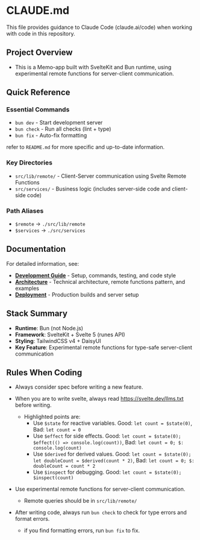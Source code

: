 # CLAUDE.md

This file provides guidance to Claude Code (claude.ai/code) when working with code in this repository.

## Project Overview

- This is a Memo-app built with SvelteKit and Bun runtime, using experimental remote functions for server-client communication.

## Quick Reference

### Essential Commands

- `bun dev` - Start development server
- `bun check` - Run all checks (lint + type)
- `bun fix` - Auto-fix formatting

refer to `README.md` for more specific and up-to-date information.

### Key Directories

- `src/lib/remote/` - Client-Server communication using Svelte Remote Functions
- `src/services/` - Business logic (includes server-side code and client-side code)

### Path Aliases

- `$remote` → `./src/lib/remote`
- `$services` → `./src/services`

## Documentation

For detailed information, see:

- **[Development Guide](docs/development.md)** - Setup, commands, testing, and code style
- **[Architecture](docs/architecture.md)** - Technical architecture, remote functions pattern, and examples
- **[Deployment](docs/deployment.md)** - Production builds and server setup

## Stack Summary

- **Runtime**: Bun (not Node.js)
- **Framework**: SvelteKit + Svelte 5 (runes API)
- **Styling**: TailwindCSS v4 + DaisyUI
- **Key Feature**: Experimental remote functions for type-safe server-client communication

## Rules When Coding

- Always consider spec before writing a new feature.

- When you are to write svelte, always read <https://svelte.dev/llms.txt> before writing.
  - Highlighted points are:
    - Use `$state` for reactive variables. Good: `let count = $state(0)`, Bad: `let count = 0`
    - Use `$effect` for side effects. Good: `let count = $state(0); $effect(() => console.log(count))`, Bad: `let count = 0; $: console.log(count)`
    - Use `$derived` for derived values. Good: `let count = $state(0); let doubleCount = $derived(count * 2)`, Bad: `let count = 0; $: doubleCount = count * 2`
    - Use `$inspect` for debugging. Good: `let count = $state(0); $inspect(count)`

- Use experimental remote functions for server-client communication.
  - Remote queries should be in `src/lib/remote/`

- After writing code, always run `bun check` to check for type errors and format errors.
  - if you find formatting errors, run `bun fix` to fix.
